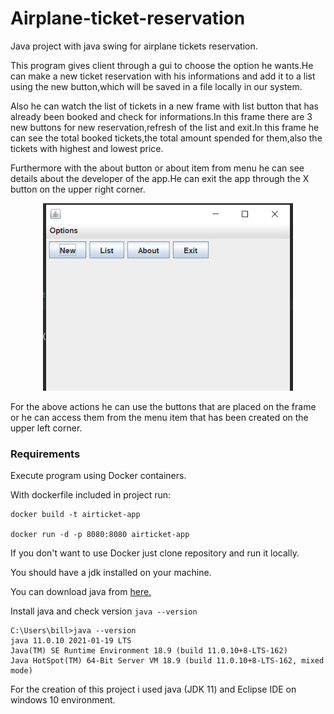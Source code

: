 # Airplane-ticket-reservation

Java project with java swing for airplane tickets reservation.

This program gives client through a gui to choose the option he wants.He can make a new ticket reservation with his informations and add it to a list using the new button,which will be saved in a file locally in our system.

Also he can watch the list of tickets in a new frame with list button that has already been booked and check for informations.In this frame there are 3 new buttons for new reservation,refresh of the list and exit.In this frame he can see the total booked tickets,the total amount spended for them,also the tickets with highest and lowest price.

Furthermore with the about button or about item from menu he can see details about the developer of the app.He can exit the app through the X button on the upper right corner.




<p align="center">
  <img src=/images/menu.PNG  width="400" height="300"/>
</p>
<!--
+ Insert values
<
<p align="center">
  <img src=/images/java4.PNG  width="500" height="300" />
</p>

 + Save locally
<!--
<p>
  <img src=/images/choose_file.PNG width="400" height="350" />
  <img src=/images/save_changes.PNG width="400" height="350" />
</p>


Also he can watch the list of tickets in a new frame with list button that has already been booked and check for informations.In this frame there are 3 new buttons for new reservation,refresh of the list and exit.In this frame he can see the total booked tickets,the total amount spended for them,also the tickets with highest and lowest price.

+ Ticket List

<p align="center">
  <img src=/images/ticket_list.PNG  width="500" height="400" />
</p>

Furthermore with the about button or about item from menu he can see details about the developer of the app.

+ Info

<p align="center">
  <img src=/images/info.PNG  width="300" height="300" />
</p>

He can exit the app through the X button on the upper right corner.

+ Exit app

<p align="center">
  <img src=/images/exit_app.PNG  width="300" height="250" />
</p>
--->

For the above actions he can use the buttons that are placed on the frame or he can access them from the menu item that has been created on the upper left corner.

### Requirements

Execute program using Docker containers.

With dockerfile included in project run:

    docker build -t airticket-app

    docker run -d -p 8080:8080 airticket-app

If you don't want to use Docker just clone repository and run it locally.
    
You should have a jdk installed on your machine.

You can download java from <a href="https://www.oracle.com/java/technologies/downloads/" target="_blank"> here.</a>

Install java and check version `java --version`

```
C:\Users\bill>java --version
java 11.0.10 2021-01-19 LTS
Java(TM) SE Runtime Environment 18.9 (build 11.0.10+8-LTS-162)
Java HotSpot(TM) 64-Bit Server VM 18.9 (build 11.0.10+8-LTS-162, mixed mode)
```

For the creation of this project i used java (JDK 11) and Eclipse IDE on windows 10 environment.
